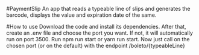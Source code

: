 #PaymentSlip
An app that reads a typeable line of slips and generates the barcode, displays the value and expiration date of the same.

#How to use
Download the code and install its dependencies.
After that, create an .env file and choose the port you want. If not, it will automatically run on port 3500.
Run npm run start or yarn run start.
Now just call on the chosen port (or on the default) with the endpoint /boleto/{typeableLine}
